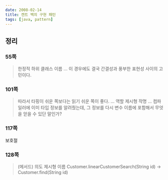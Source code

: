 ```yaml
---
date: 2008-02-14
title: 켄트 벡의 구현 패턴
tags: [java, pattern]
---
```


## 정리
### 55쪽
> 한정적 하위 클래스 이름
> ... 이 경우에도 결국 간결성과 풍부한 표현성 사이의 고민이다.

### 101쪽
> 따라서 타핑이 쉬운 쪽보다는 읽기 쉬운 쪽이 좋다.
> ...
> 역할 제시형 작명
> ...
> 컴파일러에 이미 타입 정보를 알려줬는데, 그 정보를 다시 변수 이름에 포함해서 무엇을 얻을 수 있단 말인가?

### 117쪽
보호절

### 128쪽
> (메서드) 의도 제시형 이름
> Customer.linearCustomerSearch(String id) -> Customer.find(String id)

